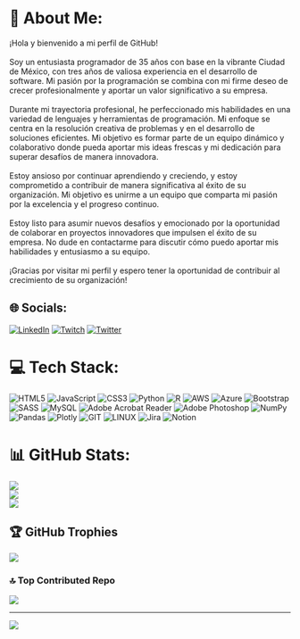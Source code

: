 # 💫 About Me:
¡Hola y bienvenido a mi perfil de GitHub!<br><br>Soy un entusiasta programador de 35 años con base en la vibrante Ciudad de México, con tres años de valiosa experiencia en el desarrollo de software. Mi pasión por la programación se combina con mi firme deseo de crecer profesionalmente y aportar un valor significativo a su empresa.<br><br>Durante mi trayectoria profesional, he perfeccionado mis habilidades en una variedad de lenguajes y herramientas de programación. Mi enfoque se centra en la resolución creativa de problemas y en el desarrollo de soluciones eficientes. Mi objetivo es formar parte de un equipo dinámico y colaborativo donde pueda aportar mis ideas frescas y mi dedicación para superar desafíos de manera innovadora.<br><br>Estoy ansioso por continuar aprendiendo y creciendo, y estoy comprometido a contribuir de manera significativa al éxito de su organización. Mi objetivo es unirme a un equipo que comparta mi pasión por la excelencia y el progreso continuo.<br><br>Estoy listo para asumir nuevos desafíos y emocionado por la oportunidad de colaborar en proyectos innovadores que impulsen el éxito de su empresa. No dude en contactarme para discutir cómo puedo aportar mis habilidades y entusiasmo a su equipo.<br><br>¡Gracias por visitar mi perfil y espero tener la oportunidad de contribuir al crecimiento de su organización!


## 🌐 Socials:
[![LinkedIn](https://img.shields.io/badge/LinkedIn-%230077B5.svg?logo=linkedin&logoColor=white)](https://linkedin.com/in/https://www.linkedin.com/in/cesar-enrique-reyna-garcia/) [![Twitch](https://img.shields.io/badge/Twitch-%239146FF.svg?logo=Twitch&logoColor=white)](https://twitch.tv/creynadev) [![Twitter](https://img.shields.io/badge/Twitter-%231DA1F2.svg?logo=Twitter&logoColor=white)](https://twitter.com/creynadev) 

# 💻 Tech Stack:
![HTML5](https://img.shields.io/badge/html5-%23E34F26.svg?style=for-the-badge&logo=html5&logoColor=white) ![JavaScript](https://img.shields.io/badge/javascript-%23323330.svg?style=for-the-badge&logo=javascript&logoColor=%23F7DF1E) ![CSS3](https://img.shields.io/badge/css3-%231572B6.svg?style=for-the-badge&logo=css3&logoColor=white) ![Python](https://img.shields.io/badge/python-3670A0?style=for-the-badge&logo=python&logoColor=ffdd54) ![R](https://img.shields.io/badge/r-%23276DC3.svg?style=for-the-badge&logo=r&logoColor=white) ![AWS](https://img.shields.io/badge/AWS-%23FF9900.svg?style=for-the-badge&logo=amazon-aws&logoColor=white) ![Azure](https://img.shields.io/badge/azure-%230072C6.svg?style=for-the-badge&logo=microsoftazure&logoColor=white) ![Bootstrap](https://img.shields.io/badge/bootstrap-%238511FA.svg?style=for-the-badge&logo=bootstrap&logoColor=white) ![SASS](https://img.shields.io/badge/SASS-hotpink.svg?style=for-the-badge&logo=SASS&logoColor=white) ![MySQL](https://img.shields.io/badge/mysql-%2300000f.svg?style=for-the-badge&logo=mysql&logoColor=white) ![Adobe Acrobat Reader](https://img.shields.io/badge/Adobe%20Acrobat%20Reader-EC1C24.svg?style=for-the-badge&logo=Adobe%20Acrobat%20Reader&logoColor=white) ![Adobe Photoshop](https://img.shields.io/badge/adobe%20photoshop-%2331A8FF.svg?style=for-the-badge&logo=adobe%20photoshop&logoColor=white) ![NumPy](https://img.shields.io/badge/numpy-%23013243.svg?style=for-the-badge&logo=numpy&logoColor=white) ![Pandas](https://img.shields.io/badge/pandas-%23150458.svg?style=for-the-badge&logo=pandas&logoColor=white) ![Plotly](https://img.shields.io/badge/Plotly-%233F4F75.svg?style=for-the-badge&logo=plotly&logoColor=white) ![GIT](https://img.shields.io/badge/Git-fc6d26?style=for-the-badge&logo=git&logoColor=white) ![LINUX](https://img.shields.io/badge/Linux-FCC624?style=for-the-badge&logo=linux&logoColor=black) ![Jira](https://img.shields.io/badge/jira-%230A0FFF.svg?style=for-the-badge&logo=jira&logoColor=white) ![Notion](https://img.shields.io/badge/Notion-%23000000.svg?style=for-the-badge&logo=notion&logoColor=white)
# 📊 GitHub Stats:
![](https://github-readme-stats.vercel.app/api?username=CReynaDev&theme=dark&hide_border=false&include_all_commits=false&count_private=false)<br/>
![](https://github-readme-streak-stats.herokuapp.com/?user=CReynaDev&theme=dark&hide_border=false)<br/>
![](https://github-readme-stats.vercel.app/api/top-langs/?username=CReynaDev&theme=dark&hide_border=false&include_all_commits=false&count_private=false&layout=compact)

## 🏆 GitHub Trophies
![](https://github-profile-trophy.vercel.app/?username=CReynaDev&theme=discord&no-frame=false&no-bg=true&margin-w=4)

### 🔝 Top Contributed Repo
![](https://github-contributor-stats.vercel.app/api?username=CReynaDev&limit=5&theme=dark&combine_all_yearly_contributions=true)

---
[![](https://visitcount.itsvg.in/api?id=CReynaDev&icon=0&color=0)](https://visitcount.itsvg.in)

<!-- Proudly created with GPRM ( https://gprm.itsvg.in ) -->
